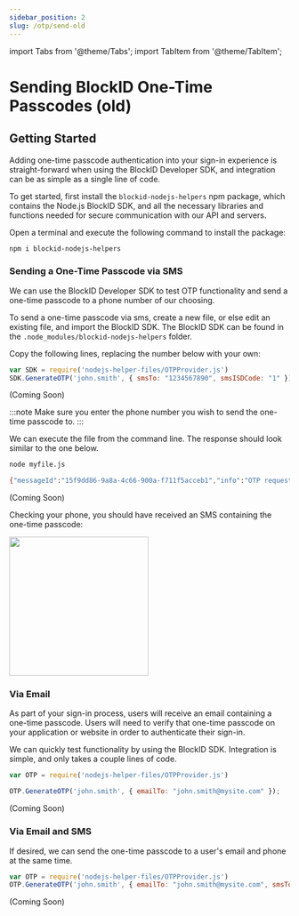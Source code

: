```yaml
---
sidebar_position: 2
slug: /otp/send-old
---
```


import Tabs from '@theme/Tabs';
import TabItem from '@theme/TabItem';

# Sending BlockID One-Time Passcodes (old)


## Getting Started 
 
Adding one-time passcode authentication into your sign-in experience is straight-forward when using the BlockID Developer SDK, and integration can be as simple as a single line of code.  

To get started, first install the `blockid-nodejs-helpers` npm package, which contains the Node.js BlockID SDK, and all the necessary libraries and functions needed for secure communication with our API and servers.    

Open a terminal and execute the following command to install the package:  
 

```bash	title="Terminal Emulator"
npm i blockid-nodejs-helpers
```


### Sending a One-Time Passcode via SMS

We can use the BlockID Developer SDK to test OTP functionality and send a one-time passcode to a phone number of our choosing.  

To send a one-time passcode via sms, create a new file, or else edit an existing file, and import the BlockID SDK. The BlockID SDK can be found in the `.node_modules/blockid-nodejs-helpers` folder.   

Copy the following lines, replacing the number below with your own:

    
<Tabs groupId="operating-systems">
  <TabItem value="node" label="Node.js">  

```jsx title=REQUEST
var SDK = require('nodejs-helper-files/OTPProvider.js')
SDK.GenerateOTP('john.smith', { smsTo: "1234567890", smsISDCode: "1" });
```
</TabItem>
  <TabItem value="php" label="PHP" className="gray-text">
(Coming Soon)
</TabItem>
</Tabs>



:::note
Make sure you enter the phone number you wish to send the one-time passcode to.
:::


We can execute the file from the command line. The response should look similar to the one below.  

<Tabs groupId="operating-systems">
  <TabItem value="node" label="Node.js">  

```bash title=RESPONSE
node myfile.js

{"messageId":"15f9dd86-9a8a-4c66-900a-f711f5acceb1","info":"OTP request accepted"}
```
</TabItem>
  <TabItem value="php" label="PHP" className="gray-text">
(Coming Soon)
</TabItem>
</Tabs>

Checking your phone, you should have received an SMS containing the one-time passcode: 

<img src='../../../img/otpsms.png' width='250' />

	



### Via Email

As part of your sign-in process, users will receive an email containing a one-time passcode. Users will need to verify that one-time passcode on your application or website in order to authenticate their sign-in.

We can quickly test functionality by using the BlockID SDK. Integration is simple, and only takes a couple lines of code. 

<Tabs groupId="operating-systems">
  <TabItem value="node" label="Node.js">  

```jsx title=MyProject.js
var OTP = require('nodejs-helper-files/OTPProvider.js')

OTP.GenerateOTP('john.smith', { emailTo: "john.smith@mysite.com" });
```
</TabItem>
  <TabItem value="php" label="PHP" className="gray-text">
(Coming Soon)
</TabItem>
</Tabs>



### Via Email and SMS

If desired, we can send the one-time passcode to a user's email and phone at the same time. 

<Tabs groupId="operating-systems">
  <TabItem value="node" label="Node.js">  

```jsx title=MyProject.js
var OTP = require('nodejs-helper-files/OTPProvider.js')
OTP.GenerateOTP('john.smith', { emailTo: "john.smith@mysite.com", smsTo: "1234567890", smsISDCode: "1" });
```
</TabItem>
  <TabItem value="php" label="PHP" className="gray-text">
(Coming Soon)
</TabItem>
</Tabs>

